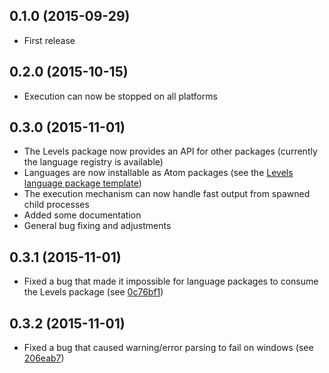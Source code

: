 ## 0.1.0 (2015-09-29)
* First release

## 0.2.0 (2015-10-15)
* Execution can now be stopped on all platforms

## 0.3.0 (2015-11-01)
* The Levels package now provides an API for other packages (currently the language registry is available)
* Languages are now installable as Atom packages (see the [Levels language package template](https://github.com/lakrme/atom-levels-language-template))
* The execution mechanism can now handle fast output from spawned child processes
* Added some documentation
* General bug fixing and adjustments

## 0.3.1 (2015-11-01)
* Fixed a bug that made it impossible for language packages to consume the Levels package (see [0c76bf1](https://github.com/lakrme/atom-levels/commit/0f8b5c9b579deabbf10909fd288d5ef03edbcb2d))

## 0.3.2 (2015-11-01)
* Fixed a bug that caused warning/error parsing to fail on windows (see [206eab7](https://github.com/lakrme/atom-levels/commit/77f24e18208d20328c0dbc0150c98cf881399658))
